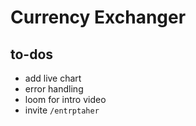 # Currency Exchanger

## to-dos

- add live chart
- error handling
- loom for intro video
- invite `/entrptaher`
